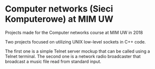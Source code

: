 # Computer networks (Sieci Komputerowe) at MIM UW
Projects made for the Computer networks course at MIM UW in 2018

Two projects focused on utilizing UNIX low-level sockets in C++ code.

The first one is a simple Telnet server mockup that can be called using a Telnet terminal.
The second one is a network radio broadcaster that broadcast a music file read from standard input.
